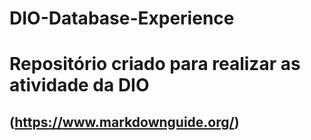 # DIO-Database-Experience
# Repositório criado para realizar as atividade da DIO
## (https://www.markdownguide.org/)

